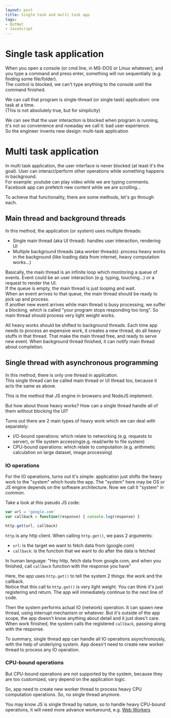 ```yaml
---
layout: post
title: Single task and multi task app
tags:
- DotNet
- JavaScript
---
```


# Single task application

When you open a console (or cmd line, in MS-DOS or Linux whatever), and you type a command and
press enter, something will run sequentially (e.g. finding some file/folder).  
The control is blocked, we can't type anything to the console until the command finished.

We can call that program is single-thread (or single task) application: one task at a time.  
(This is not absolutely true, but for simplicity)

We can see that the user interaction is blocked when program is running, it's not so convenience
and nowaday we call it: bad user experience.  
So the engineer invents new design: multi-task application

# Multi task application

In multi task application, the user interface is never blocked (at least it's the goal). User can interact/perform other operations while something happens in background.  
For example: youtube can play video while we are typing comments. Facebook app can prefetch new
content while we are scrolling...

To achieve that functionality, there are some methods, let's go through each.

## Main thread and background threads

In this method, the application (or system) uses multiple threads:

- Single main thread (aka UI thread): handles user interaction, rendering UI
- Multiple background threads (aka worker threads): process heavy works in the background (like
loading data from internet, heavy computation works...)

Basically, the main thread is an infinite loop which monitoring a queue of events. Event could be an user interaction (e.g. typing, touching...) or a request to render the UI.  
If the queue is empty, the main thread is just looping and wait.  
When an event arrives to that queue, the main thread should be ready to pick up and process.  
If another new event arrives while main thread is busy processing, we suffer a blocking, which is
called "your program stops responding too long". So main thread should process very light weight works.

All heavy works should be shifted to background threads. Each time app needs to process an expensive work, it creates a new thread, do all heavy stuffs in that thread. That make the main thread free, and ready to serve new event. When background thread finished, it can notify main thread about completion.

## Single thread with asynchronous programming

In this method, there is only one thread in application.  
This single thread can be called main thread or UI thread too, because it acts the same as above.

This is the method that JS engine in browsers and NodeJS implement.

But how about those heavy works? How can a single thread handle all of them without blocking the UI?

Turns out there are 2 main types of heavy work which we can deal with separately:

- I/O-bound operations: which relate to networking (e.g. requests to server), or file system accessing(e.g. read/write to file system)
- CPU-bound operations: which relate to computation (e.g. arithmetic calculation on large dataset, image processing)

### IO operations

For the IO operations, turns out it's simple: application just shifts the heavy work to the "system" which hosts the app. The "system" here may be OS or JS engine depends on the software architecture. Now we call it "system" in common.

Take a look at this pseudo JS code:

```js
var url = 'google.com'
var callback = function(response) { console.log(response) }

http.get(url, callback)
```

`http` is any http client. When calling `http.get()`, we pass 2 arguments:

- `url`: is the target we want to fetch data from (google.com)
- `callback`: is the function that we want to do after the data is fetched

In human language: "Hey http, fetch data from google.com, and when you finished, call `callback` function with the response you have"

Here, the app uses `http.get()` to tell the system 2 things: the work and the callback.  
Notice that this call to `http.get()` is very light weight. You can think it's just registering and return. The app will immediately continue to the next line of code.

Then the system performs actual IO (network) operation. It can spawn new thread, using interrupt mechanism or whatever. But it's outside of the app scope, the app doesn't know anything about detail and it just does't care.  
When work finished, the system calls the registered `callback`, passing along with the response.

To summary, single thread app can handle all IO operations asynchronously, with the help of underlying system. App doesn't need to create new worker thread to process any IO operation.

### CPU-bound operations

But CPU-bound operations are not supported by the system, because they are too customized, vary depend on the application logic.

So, app need to create new worker thread to process heavy CPU computation operations. So, no single thread anymore.

You may know JS is single thread by nature, so to handle heavy CPU-bound operations, it will need more advance workaround, e.g. [Web Workers](https://developer.mozilla.org/en-US/docs/Web/API/Web_Workers_API/Using_web_workers)
